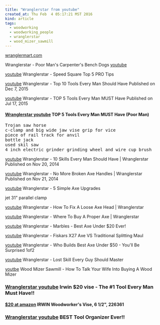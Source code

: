 ```yaml
---
title: "Wranglerstar from youtube"
created_at: Thu Feb  4 05:17:21 MST 2016
kind: article
tags:
  - woodworking
  - woodworking_people
  - wranglerstar
  - wood_mizer_sawmill
---
```


<a href="http://www.wranglermart.com/" target="_blank">wranglermart.com</a>

Wranglerstar - Poor Man's Carpenter's Bench Dogs
<a href="https://www.youtube.com/watch?v=X_02a_Rbe3E" target="_blank">youtube</a>

<a href="https://www.youtube.com/watch?v=W0mfmRAWymU" target="_blank">youtube</a>
Wranglerstar - Speed Square Top 5 PRO Tips


<a href="https://www.youtube.com/watch?v=OHAM7F0x17M" target="_blank">youtube</a>
Wranglerstar - Top 10 Tools Every Man Should Have
Published on Dec 7, 2015

<a href="https://www.youtube.com/watch?v=GdAoK62e0wY" target="_blank">youtube</a>
Wranglerstar - TOP 5 Tools Every Man MUST Have
Published on Jul 17, 2015

<h4>
  <a href="https://www.youtube.com/watch?v=69SATc5Oa1s" target="_blank">Wranglerstar youtube</a>
  TOP 5 Tools Every Man MUST Have (Poor Man)
</h4>

<pre>
Trojan saw horse
c-clamp and big wide jaw vise grip for vice
piece of rail track for anvil
bottle jack
used skil saw
4 inch electric grinder grinding wheel and wire cup brush
</pre>

<a href="https://www.youtube.com/watch?v=I9vEHCd14c4" target="_blank">youtube</a>
Wranglerstar - 10 Skills Every Man Should Have | Wranglerstar
Published on Nov 20, 2014

<a href="https://www.youtube.com/watch?v=CmfuOW35Ayg" target="_blank">youtube</a>
Wranglerstar - No More Broken Axe Handles | Wranglerstar
Published on Nov 21, 2014

<a href="https://www.youtube.com/watch?v=4ATXLt--qFo" target="_blank">youtube</a>
Wranglerstar - 5 Simple Axe Upgrades

jet 31" parallel clamp


<a href="https://www.youtube.com/watch?v=wpoy79DdNKU" target="_blank">youtube</a>
Wranglerstar - How To Fix A Loose Axe Head | Wranglerstar

<a href="https://www.youtube.com/watch?v=PqVOVebR_Y0" target="_blank">youtube</a>
Wranglerstar - Where To Buy A Proper Axe | Wranglerstar

<a href="https://www.youtube.com/watch?v=iM_EoTTcdJE" target="_blank">youtube</a>
Wranglerstar - Marbles - Best Axe Under $20 Ever!


<a href="https://www.youtube.com/watch?v=Sl2jFNE0M7Y" target="_blank">youtube</a>
Wranglerstar - Fiskars X27 Axe VS Traditional Splitting Maul


<a href="https://www.youtube.com/watch?v=eE5c9cUlyTE" target="_blank">youtube</a>
Wranglerstar - Who Builds Best Axe Under $50 - You'll Be Surprised 1of2

<a href="https://www.youtube.com/watch?v=5tusreUDXUM" target="_blank">youtube</a>
Wranglerstar - Lost Skill Every Guy Should Master

<a href="https://www.youtube.com/watch?v=XfWCWOpqx8w" target="_blank">youtbe</a>
Wood Mizer Sawmill - How To Talk Your Wife Into Buying A Wood Mizer 

<h3>
  <a href="https://www.youtube.com/watch?v=TqE-2cPZdL4" target="_blank">Wranglerstar youtube</a>
  Irwin $20 vise - The #1 Tool Every Man Must Have!!
</h3>

<h4>
  <a href="https://www.amazon.com/Irwin-Tools-226361-IRWIN-Woodworkers/dp/B0001LQY4E" target="_blank">$20 at amazon</a>
  IRWIN Woodworker's Vise, 6 1/2", 226361 
</h4>

<h3>
  <a href="https://www.youtube.com/watch?v=4YGjWbqRWx8" target="_blank">Wranglerstar youtube</a>
  BEST Tool Organizer Ever!!
</h3>

<!--
html boilerplate
<a href="" target="_blank"></a>
<img src="" width="400px">
<ul>
  <li></li>
</ul>
<pre>
</pre>
<pre><code>
</code></pre>
-->



